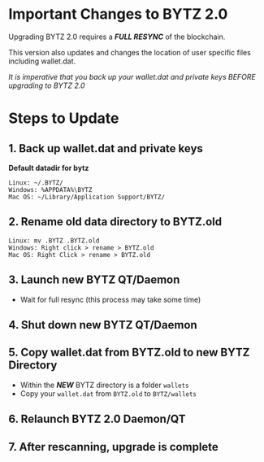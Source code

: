 # Important Changes to BYTZ 2.0

Upgrading BYTZ 2.0 requires a _**FULL RESYNC**_ of the blockchain. 

This version also updates and changes the location of user specific files including wallet.dat.  

_It is imperative that you back up your wallet.dat and private keys BEFORE upgrading to BYTZ 2.0_


# Steps to Update
## 1. **Back up wallet.dat and private keys** 
 
**Default datadir for bytz**

`Linux: ~/.BYTZ/   `  
`Windows: %APPDATA%\BYTZ  `  
`Mac OS: ~/Library/Application Support/BYTZ/ `   

## 2. **Rename old data directory to BYTZ.old**

`Linux: mv .BYTZ .BYTZ.old`  
`Windows: Right click > rename > BYTZ.old`  
`Mac OS: Right Click > rename > BYTZ.old`  

## 3. **Launch new BYTZ QT/Daemon**
* Wait for full resync (this process may take some time)

## 4. **Shut down new BYTZ QT/Daemon**

## 5. **Copy wallet.dat from BYTZ.old to new BYTZ Directory**
* Within the **_NEW_** BYTZ directory is a folder `wallets`  
* Copy your `wallet.dat` from `BYTZ.old` to `BYTZ/wallets`

## 6. **Relaunch BYTZ 2.0 Daemon/QT**
## 7. **After rescanning, upgrade is complete**


